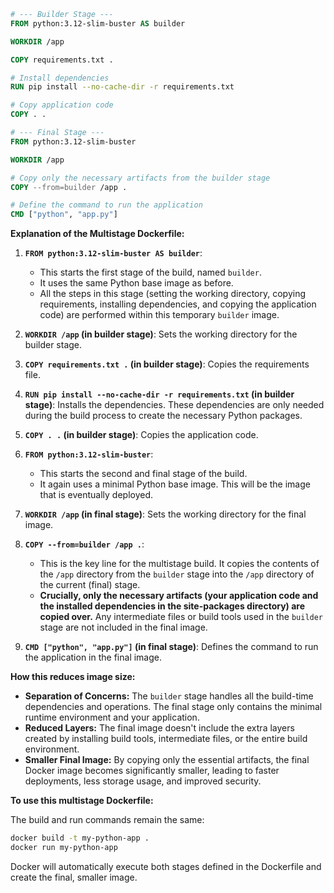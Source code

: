 ```dockerfile
# --- Builder Stage ---
FROM python:3.12-slim-buster AS builder

WORKDIR /app

COPY requirements.txt .

# Install dependencies
RUN pip install --no-cache-dir -r requirements.txt

# Copy application code
COPY . .

# --- Final Stage ---
FROM python:3.12-slim-buster

WORKDIR /app

# Copy only the necessary artifacts from the builder stage
COPY --from=builder /app .

# Define the command to run the application
CMD ["python", "app.py"]
```

**Explanation of the Multistage Dockerfile:**

1.  **`FROM python:3.12-slim-buster AS builder`**:
    * This starts the first stage of the build, named `builder`.
    * It uses the same Python base image as before.
    * All the steps in this stage (setting the working directory, copying requirements, installing dependencies, and copying the application code) are performed within this temporary `builder` image.

2.  **`WORKDIR /app` (in builder stage)**: Sets the working directory for the builder stage.

3.  **`COPY requirements.txt .` (in builder stage)**: Copies the requirements file.

4.  **`RUN pip install --no-cache-dir -r requirements.txt` (in builder stage)**: Installs the dependencies. These dependencies are only needed during the build process to create the necessary Python packages.

5.  **`COPY . .` (in builder stage)**: Copies the application code.

6.  **`FROM python:3.12-slim-buster`**:
    * This starts the second and final stage of the build.
    * It again uses a minimal Python base image. This will be the image that is eventually deployed.

7.  **`WORKDIR /app` (in final stage)**: Sets the working directory for the final image.

8.  **`COPY --from=builder /app .`**:
    * This is the key line for the multistage build. It copies the contents of the `/app` directory from the `builder` stage into the `/app` directory of the current (final) stage.
    * **Crucially, only the necessary artifacts (your application code and the installed dependencies in the site-packages directory) are copied over.** Any intermediate files or build tools used in the `builder` stage are not included in the final image.

9.  **`CMD ["python", "app.py"]` (in final stage)**: Defines the command to run the application in the final image.

**How this reduces image size:**

* **Separation of Concerns:** The `builder` stage handles all the build-time dependencies and operations. The final stage only contains the minimal runtime environment and your application.
* **Reduced Layers:** The final image doesn't include the extra layers created by installing build tools, intermediate files, or the entire build environment.
* **Smaller Final Image:** By copying only the essential artifacts, the final Docker image becomes significantly smaller, leading to faster deployments, less storage usage, and improved security.

**To use this multistage Dockerfile:**

The build and run commands remain the same:

```bash
docker build -t my-python-app .
docker run my-python-app
```

Docker will automatically execute both stages defined in the Dockerfile and create the final, smaller image.
